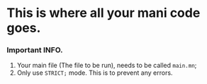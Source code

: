 # This is where all your mani code goes.

### Important INFO.

1) Your main file (The file to be run), needs to be called `main.mn`;
2) Only use `STRICT;` mode. This is to prevent any errors.